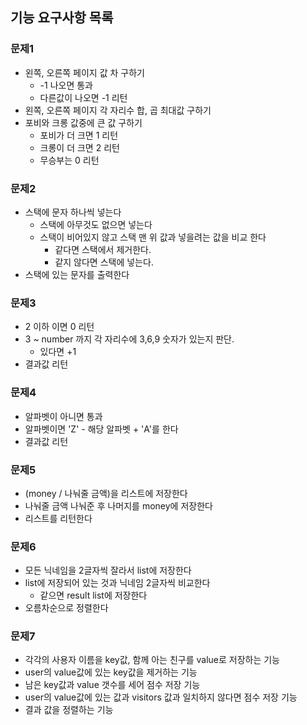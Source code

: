 ## 기능 요구사항 목록

### 문제1
- 왼쪽, 오른쪽 페이지 값 차 구하기
  - -1 나오면 통과
  - 다른값이 나오면 -1 리턴
- 왼쪽, 오른쪽 페이지 각 자리수 합, 곱 최대값 구하기
- 포비와 크롱 값중에 큰 값 구하기
  - 포비가 더 크면 1 리턴
  - 크롱이 더 크면 2 리턴
  - 무승부는 0 리턴

### 문제2
- 스택에 문자 하나씩 넣는다
  - 스택에 아무것도 없으면 넣는다
  - 스택이 비어있지 않고 스택 맨 위 값과 넣을려는 값을 비교 한다
    - 같다면 스택에서 제거한다.
    - 같지 않다면 스택에 넣는다.
- 스택에 있는 문자를 출력한다

### 문제3
- 2 이하 이면 0 리턴
- 3 ~ number 까지 각 자리수에 3,6,9 숫자가 있는지 판단.
  - 있다면 +1
- 결과값 리턴

### 문제4
- 알파벳이 아니면 통과
- 알파벳이면 'Z' - 해당 알파벳 + 'A'를 한다
- 결과값 리턴

### 문제5
- (money / 나눠줄 금액)을 리스트에 저장한다
- 나눠줄 금액 나눠준 후 나머지를 money에 저장한다
- 리스트를 리턴한다

### 문제6
- 모든 닉네임을 2글자씩 잘라서 list에 저장한다
- list에 저장되어 있는 것과 닉네임 2글자씩 비교한다
  - 같으면 result list에 저장한다
- 오름차순으로 정렬한다

### 문제7
- 각각의 사용자 이름을 key값, 함께 아는 친구를 value로 저장하는 기능
- user의 value값에 있는 key값을 제거하는 기능
- 남은 key값과 value 갯수를 세어 점수 저장 기능
- user의 value값에 있는 값과 visitors 값과 일치하지 않다면 점수 저장 기능
- 결과 값을 정렬하는 기능